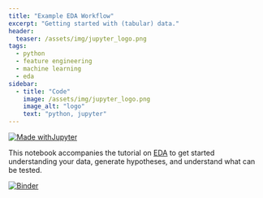 ```yaml
---
title: "Example EDA Workflow"
excerpt: "Getting started with (tabular) data."
header:
  teaser: /assets/img/jupyter_logo.png
tags:
  - python
  - feature engineering
  - machine learning
  - eda
sidebar:
  - title: "Code"
    image: /assets/img/jupyter_logo.png
    image_alt: "logo"
    text: "python, jupyter"
---
```


<!-- Enter details at https://mybinder.org/, then copy the badge below -->

[![Made withJupyter](https://img.shields.io/badge/Made%20with-Jupyter-orange?style=for-the-badge&logo=Jupyter)](https://jupyter.org/try)

This notebook accompanies the tutorial on [EDA](/tutorials/eda/) to get started understanding your data, generate hypotheses, and understand what can be tested.

[![Binder](https://mybinder.org/badge_logo.svg)](https://mybinder.org/v2/gh/nathan-mahynski/nathan-mahynski.github.io/public?filepath=%2F_examples%2Feda%2Feda_starting_point.ipynb)



